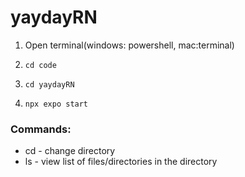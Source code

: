 # yaydayRN

1. Open terminal(windows: powershell, mac:terminal)

2. `cd code`

3. `cd yaydayRN`

4. `npx expo start`

### Commands:
- cd - change directory
- ls - view list of files/directories in the directory
